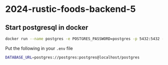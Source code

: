 # 2024-rustic-foods-backend-5

## Start postgresql in docker

```bash
docker run --name postgres -e POSTGRES_PASSWORD=postgres -p 5432:5432 -d postgres
```

Put the following in your `.env` file

```bash
DATABASE_URL=postgres://postgres:postgres@localhost/postgres
```
